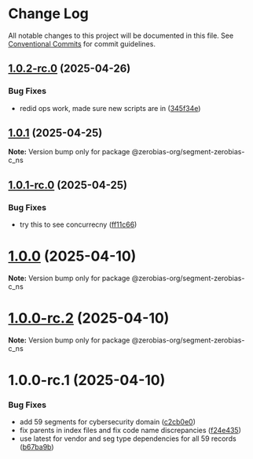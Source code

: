# Change Log

All notable changes to this project will be documented in this file.
See [Conventional Commits](https://conventionalcommits.org) for commit guidelines.

## [1.0.2-rc.0](https://github.com/zerobias-org/segment/compare/@zerobias-org/segment-zerobias-c_ns@1.0.1...@zerobias-org/segment-zerobias-c_ns@1.0.2-rc.0) (2025-04-26)


### Bug Fixes

* redid ops work, made sure new scripts are in ([345f34e](https://github.com/zerobias-org/segment/commit/345f34ec926029dc141943b3e321676adb4a2888))





## [1.0.1](https://github.com/zerobias-org/segment/compare/@zerobias-org/segment-zerobias-c_ns@1.0.1-rc.0...@zerobias-org/segment-zerobias-c_ns@1.0.1) (2025-04-25)

**Note:** Version bump only for package @zerobias-org/segment-zerobias-c_ns





## [1.0.1-rc.0](https://github.com/zerobias-org/segment/compare/@zerobias-org/segment-zerobias-c_ns@1.0.0...@zerobias-org/segment-zerobias-c_ns@1.0.1-rc.0) (2025-04-25)


### Bug Fixes

* try this to see concurrecny ([ff11c66](https://github.com/zerobias-org/segment/commit/ff11c66d67cb9f185098fd640d4139178d29ae22))





# [1.0.0](https://github.com/zerobias-org/segment/compare/@zerobias-org/segment-zerobias-c_ns@1.0.0-rc.2...@zerobias-org/segment-zerobias-c_ns@1.0.0) (2025-04-10)

**Note:** Version bump only for package @zerobias-org/segment-zerobias-c_ns





# [1.0.0-rc.2](https://github.com/zerobias-org/segment/compare/@zerobias-org/segment-zerobias-c_ns@1.0.0-rc.1...@zerobias-org/segment-zerobias-c_ns@1.0.0-rc.2) (2025-04-10)

**Note:** Version bump only for package @zerobias-org/segment-zerobias-c_ns





# 1.0.0-rc.1 (2025-04-10)


### Bug Fixes

* add 59 segments for cybersecurity domain ([c2cb0e0](https://github.com/zerobias-org/segment/commit/c2cb0e0c1f1eabb51d7f5a6ae6db98c1516fcdbe))
* fix parents in index files and fix code name discrepancies ([f24e435](https://github.com/zerobias-org/segment/commit/f24e4352453caaa05074cc6bb66ee8ed21a4f11d))
* use latest for vendor and seg type dependencies for all 59 records ([b67ba9b](https://github.com/zerobias-org/segment/commit/b67ba9bed7a90fad3b084161ebc603b5b35214b8))
